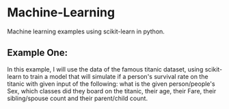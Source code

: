 # Machine-Learning
Machine learning examples using scikit-learn in python.
## Example One:
In this example, I will use the data of the famous titanic dataset, using scikit-learn to train a model that will simulate if a person's survival rate on the titanic with given input of the following: what is the given person/people's Sex, which classes did they board on the titanic, their age, their Fare, their sibling/spouse count and their parent/child count.
